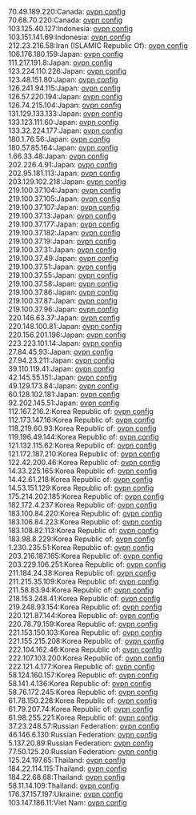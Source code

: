 70.49.189.220:Canada: [ovpn config](vpn/70_49_189_220.ovpn)  
70.68.70.220:Canada: [ovpn config](vpn/70_68_70_220.ovpn)  
103.125.40.127:Indonesia: [ovpn config](vpn/103_125_40_127.ovpn)  
103.151.141.69:Indonesia: [ovpn config](vpn/103_151_141_69.ovpn)  
212.23.216.58:Iran (ISLAMIC Republic Of): [ovpn config](vpn/212_23_216_58.ovpn)  
106.176.180.159:Japan: [ovpn config](vpn/106_176_180_159.ovpn)  
111.217.191.8:Japan: [ovpn config](vpn/111_217_191_8.ovpn)  
123.224.110.226:Japan: [ovpn config](vpn/123_224_110_226.ovpn)  
123.48.151.80:Japan: [ovpn config](vpn/123_48_151_80.ovpn)  
126.241.94.115:Japan: [ovpn config](vpn/126_241_94_115.ovpn)  
126.57.220.194:Japan: [ovpn config](vpn/126_57_220_194.ovpn)  
126.74.215.104:Japan: [ovpn config](vpn/126_74_215_104.ovpn)  
131.129.133.133:Japan: [ovpn config](vpn/131_129_133_133.ovpn)  
133.123.111.60:Japan: [ovpn config](vpn/133_123_111_60.ovpn)  
133.32.224.177:Japan: [ovpn config](vpn/133_32_224_177.ovpn)  
180.1.76.56:Japan: [ovpn config](vpn/180_1_76_56.ovpn)  
180.57.85.164:Japan: [ovpn config](vpn/180_57_85_164.ovpn)  
1.66.33.48:Japan: [ovpn config](vpn/1_66_33_48.ovpn)  
202.226.4.91:Japan: [ovpn config](vpn/202_226_4_91.ovpn)  
202.95.181.113:Japan: [ovpn config](vpn/202_95_181_113.ovpn)  
203.129.102.218:Japan: [ovpn config](vpn/203_129_102_218.ovpn)  
219.100.37.104:Japan: [ovpn config](vpn/219_100_37_104.ovpn)  
219.100.37.105:Japan: [ovpn config](vpn/219_100_37_105.ovpn)  
219.100.37.107:Japan: [ovpn config](vpn/219_100_37_107.ovpn)  
219.100.37.13:Japan: [ovpn config](vpn/219_100_37_13.ovpn)  
219.100.37.177:Japan: [ovpn config](vpn/219_100_37_177.ovpn)  
219.100.37.182:Japan: [ovpn config](vpn/219_100_37_182.ovpn)  
219.100.37.19:Japan: [ovpn config](vpn/219_100_37_19.ovpn)  
219.100.37.31:Japan: [ovpn config](vpn/219_100_37_31.ovpn)  
219.100.37.49:Japan: [ovpn config](vpn/219_100_37_49.ovpn)  
219.100.37.51:Japan: [ovpn config](vpn/219_100_37_51.ovpn)  
219.100.37.55:Japan: [ovpn config](vpn/219_100_37_55.ovpn)  
219.100.37.58:Japan: [ovpn config](vpn/219_100_37_58.ovpn)  
219.100.37.86:Japan: [ovpn config](vpn/219_100_37_86.ovpn)  
219.100.37.87:Japan: [ovpn config](vpn/219_100_37_87.ovpn)  
219.100.37.96:Japan: [ovpn config](vpn/219_100_37_96.ovpn)  
220.146.63.37:Japan: [ovpn config](vpn/220_146_63_37.ovpn)  
220.148.100.81:Japan: [ovpn config](vpn/220_148_100_81.ovpn)  
220.156.201.196:Japan: [ovpn config](vpn/220_156_201_196.ovpn)  
223.223.101.14:Japan: [ovpn config](vpn/223_223_101_14.ovpn)  
27.84.45.93:Japan: [ovpn config](vpn/27_84_45_93.ovpn)  
27.94.23.211:Japan: [ovpn config](vpn/27_94_23_211.ovpn)  
39.110.119.41:Japan: [ovpn config](vpn/39_110_119_41.ovpn)  
42.145.55.151:Japan: [ovpn config](vpn/42_145_55_151.ovpn)  
49.129.173.84:Japan: [ovpn config](vpn/49_129_173_84.ovpn)  
60.128.102.181:Japan: [ovpn config](vpn/60_128_102_181.ovpn)  
92.202.145.51:Japan: [ovpn config](vpn/92_202_145_51.ovpn)  
112.167.216.2:Korea Republic of: [ovpn config](vpn/112_167_216_2.ovpn)  
112.173.147.16:Korea Republic of: [ovpn config](vpn/112_173_147_16.ovpn)  
118.219.60.93:Korea Republic of: [ovpn config](vpn/118_219_60_93.ovpn)  
119.196.49.144:Korea Republic of: [ovpn config](vpn/119_196_49_144.ovpn)  
121.132.115.62:Korea Republic of: [ovpn config](vpn/121_132_115_62.ovpn)  
121.172.187.210:Korea Republic of: [ovpn config](vpn/121_172_187_210.ovpn)  
122.42.200.46:Korea Republic of: [ovpn config](vpn/122_42_200_46.ovpn)  
14.33.225.165:Korea Republic of: [ovpn config](vpn/14_33_225_165.ovpn)  
14.42.61.218:Korea Republic of: [ovpn config](vpn/14_42_61_218.ovpn)  
14.53.151.129:Korea Republic of: [ovpn config](vpn/14_53_151_129.ovpn)  
175.214.202.185:Korea Republic of: [ovpn config](vpn/175_214_202_185.ovpn)  
182.172.4.237:Korea Republic of: [ovpn config](vpn/182_172_4_237.ovpn)  
183.100.84.220:Korea Republic of: [ovpn config](vpn/183_100_84_220.ovpn)  
183.106.84.223:Korea Republic of: [ovpn config](vpn/183_106_84_223.ovpn)  
183.108.82.113:Korea Republic of: [ovpn config](vpn/183_108_82_113.ovpn)  
183.98.8.229:Korea Republic of: [ovpn config](vpn/183_98_8_229.ovpn)  
1.230.235.51:Korea Republic of: [ovpn config](vpn/1_230_235_51.ovpn)  
203.216.187.165:Korea Republic of: [ovpn config](vpn/203_216_187_165.ovpn)  
203.229.106.251:Korea Republic of: [ovpn config](vpn/203_229_106_251.ovpn)  
211.184.24.38:Korea Republic of: [ovpn config](vpn/211_184_24_38.ovpn)  
211.215.35.109:Korea Republic of: [ovpn config](vpn/211_215_35_109.ovpn)  
211.58.83.94:Korea Republic of: [ovpn config](vpn/211_58_83_94.ovpn)  
218.153.248.41:Korea Republic of: [ovpn config](vpn/218_153_248_41.ovpn)  
219.248.93.154:Korea Republic of: [ovpn config](vpn/219_248_93_154.ovpn)  
220.121.87.144:Korea Republic of: [ovpn config](vpn/220_121_87_144.ovpn)  
220.78.79.159:Korea Republic of: [ovpn config](vpn/220_78_79_159.ovpn)  
221.153.150.103:Korea Republic of: [ovpn config](vpn/221_153_150_103.ovpn)  
221.155.215.208:Korea Republic of: [ovpn config](vpn/221_155_215_208.ovpn)  
222.104.162.46:Korea Republic of: [ovpn config](vpn/222_104_162_46.ovpn)  
222.107.103.200:Korea Republic of: [ovpn config](vpn/222_107_103_200.ovpn)  
222.121.4.177:Korea Republic of: [ovpn config](vpn/222_121_4_177.ovpn)  
58.124.160.157:Korea Republic of: [ovpn config](vpn/58_124_160_157.ovpn)  
58.141.4.136:Korea Republic of: [ovpn config](vpn/58_141_4_136.ovpn)  
58.76.172.245:Korea Republic of: [ovpn config](vpn/58_76_172_245.ovpn)  
61.78.150.228:Korea Republic of: [ovpn config](vpn/61_78_150_228.ovpn)  
61.79.207.74:Korea Republic of: [ovpn config](vpn/61_79_207_74.ovpn)  
61.98.255.221:Korea Republic of: [ovpn config](vpn/61_98_255_221.ovpn)  
37.23.248.57:Russian Federation: [ovpn config](vpn/37_23_248_57.ovpn)  
46.146.6.130:Russian Federation: [ovpn config](vpn/46_146_6_130.ovpn)  
5.137.20.89:Russian Federation: [ovpn config](vpn/5_137_20_89.ovpn)  
77.50.125.20:Russian Federation: [ovpn config](vpn/77_50_125_20.ovpn)  
125.24.197.65:Thailand: [ovpn config](vpn/125_24_197_65.ovpn)  
184.22.114.115:Thailand: [ovpn config](vpn/184_22_114_115.ovpn)  
184.22.68.68:Thailand: [ovpn config](vpn/184_22_68_68.ovpn)  
58.11.14.109:Thailand: [ovpn config](vpn/58_11_14_109.ovpn)  
176.37.157.197:Ukraine: [ovpn config](vpn/176_37_157_197.ovpn)  
103.147.186.11:Viet Nam: [ovpn config](vpn/103_147_186_11.ovpn)  
